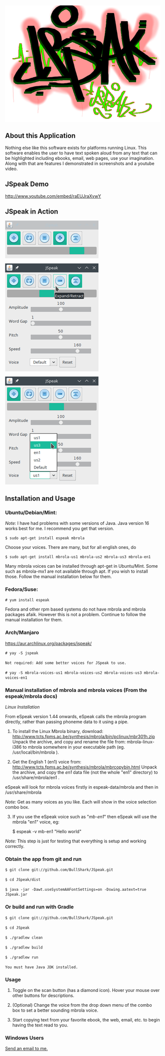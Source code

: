 ![JSpeak Banner](https://github.com/BullShark/JSpeak/raw/master/artwork/JSpeak.png)

## About this Application

Nothing else like this software exists for platforms running Linux. This software enables the user to have text spoken aloud from any text that can be highlighted including ebooks, email, web pages, use your imagination. Along with that are features I demonstrated in screenshots and a youtube video.

## JSpeak Demo

http://www.youtube.com/embed/raEUJraXvwY

## JSpeak in Action

![Compact GUI](https://raw.githubusercontent.com/BullShark/JSpeak/master/artwork/JSpeak-Minimode.png)

![Button Hints](https://raw.githubusercontent.com/BullShark/JSpeak/master/artwork/JSpeak-Button-Hints.png)

![Voices](https://raw.githubusercontent.com/BullShark/JSpeak/master/artwork/JSpeak-Mbrola-Voices.png)

## Installation and Usage

### Ubuntu/Debian/Mint:

*Note:* I have had problems with some versions of Java. Java version 16 works best for me. I recommend you get that version. 

    $ sudo apt-get install espeak mbrola

Choose your voices. There are many, but for all english ones, do

    $ sudo apt-get install mbrola-us1 mbrola-us2 mbrola-us3 mbrola-en1

Many mbrola voices can be installed through apt-get in Ubuntu/Mint. Some such as mbrola-mx1 are not available through apt. If you wish to install those. Follow the manual installation below for them.

### Fedora/Suse:

    # yum install espeak

Fedora and other rpm based systems do not have mbrola and mbrola packages afaik. However this is not a problem. Continue to follow the manual installation for them.

### Arch/Manjaro

https://aur.archlinux.org/packages/jspeak/

    # yay -S jspeak
    
    Not required: Add some better voices for JSpeak to use.
    
    # yay -S mbrola-voices-us1 mbrola-voices-us2 mbrola-voices-us3 mbrola-voices-en1

### Manual installation of mbrola and mbrola voices (From the espeak/mbrola docs)

*Linux Installation*

From eSpeak version 1.44 onwards, eSpeak calls the mbrola program directly, rather than passing phoneme data to it using a pipe.

1. To install the Linux Mbrola binary, download:
http://www.tcts.fpms.ac.be/synthesis/mbrola/bin/pclinux/mbr301h.zip
Unpack the archive, and copy and rename the file from: mbrola-linux-i386 to
mbrola somewhere in your executable path (eg. /usr/local/bin/mbrola ).

2. Get the English 1 (en1) voice from:
http://www.tcts.fpms.ac.be/synthesis/mbrola/mbrcopybin.html
Unpack the archive, and copy the *en1* data file (not the whole "en1"
directory) to /usr/share/mbrola/en1 .

  eSpeak will look for mbrola voices firstly in espeak-data/mbrola and then in /usr/share/mbrola

  *Note:* Get as many voices as you like. Each will show in the voice selection combo box.

3. If you use the eSpeak voice such as "*mb-en1*" then eSpeak will use the mbrola "en1" voice, eg:

   $ espeak -v mb-en1 "Hello world"

  *Note:* This step is just for testing that everything is setup and working correctly.

### Obtain the app from git and run

    $ git clone git://github.com/BullShark/JSpeak.git

    $ cd JSpeak/dist

    $ java -jar -Dawt.useSystemAAFontSettings=on -Dswing.aatext=true JSpeak.jar


### Or build and run with Gradle

    $ git clone git://github.com/BullShark/JSpeak.git

    $ cd JSpeak

    $ ./gradlew clean

    $ ./gradlew build

    $ ./gradlew run

    You must have Java JDK installed.

### Usage

1. Toggle on the scan button (has a diamond icon). Hover your mouse over other buttons for descriptions.

2. (Optional) Change the voice from the drop down menu of the combo box to set a better sounding mbrola voice.

3. Start copying text from your favorite ebook, the web, email, etc. to begin having the text read to you.

### Windows Users

<a href="mailto://goodbye300@aim.com">Send an email to me.</a>
